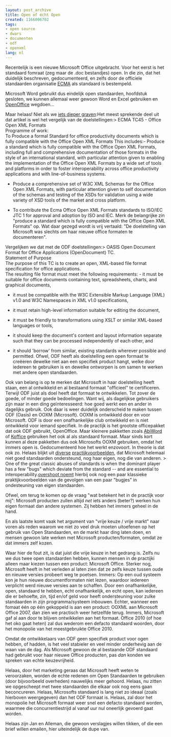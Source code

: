 ```yaml
---
layout: post_archive
title: Open of écht Open
created: 1166006702
tags:
- open source
- dwars
- documenten
- odf
- openxml
lang: nl
---
```

Recentelijk is een nieuwe Microsoft Office uitgebracht. Voor het eerst is het standaard fomraat (zeg maar de .doc bestandjes) open. In die zin, dat het duidelijk beschreven, gedocumenteerd, en zelfs door de officiele standaarden organisatie [ECMA](http://www.ecma-international.org/memento/index.html) als standaard is bestempeld.

Microsoft Word gebruikt dus eindelijk open standaarden, hoofdstuk gesloten, we kunnen allemaal weer gewoon Word en Excel gebruiken en [OpenOffice](http://nl.openoffice.org/) wegdoen...

Maar helaas! Niet als we [iets dieper graven](http://www.groklaw.net/article.php?story=20061212025314700):<!--break-->Het meest sprekende deel uit dat artikel is wel het vergelijk van de doelstellingen:>     ECMA TC45 - Office Open XML Formats<br />    Programme of work:<br />    To Produce a formal Standard for office productivity documents which is fully compatible with the Office Open XML Formats This includes:-   Produce a standard which is fully compatible with the Office Open XML Formats, including full and comprehensive documentation of those formats in the style of an international standard, with particular attention given to enabling the implementation of the Office Open XML Formats by a wide set of tools and platforms in order to foster interoperability across office productivity applications and with line-of-business systems.  


*  Produce a comprehensive set of W3C XML Schemas for the Office Open XML Formats, with particular attention given to self documentation of the schemas and testing of the XSDs for validation using a wide variety of XSD tools of the market and cross platform.  


*  To contribute the Ecma Office Open XML Formats standards to ISO/IEC JTC 1 for approval and adoption by ISO and IEC.
Merk de belangrijke zin "produce a standard which is fully compatible with the Office Open XML Formats" op. Wat daar gezegd wordt is vrij vertaald: "De doelstelling van Microsoft was slechts om haar nieuwe office formaten te documenteren".

Vergelijken we dat met de ODF doelstellingen:>     OASIS Open Document Format for Office Applications (OpenDocument) TC. <br />Statement of Purpose<br />    The purpose of this TC is to create an open, XML-based file format specification for office applications.<br />    The resulting file format must meet the following requirements:  -  it must be suitable for office documents containing text, spreadsheets, charts, and graphical documents,  


*  it must be compatible with the W3C Extensible Markup Language (XML) v1.0 and W3C Namespaces in XML v1.0 specifications,  


*  it must retain high-level information suitable for editing the document,  


*  it must be friendly to transformations using XSLT or similar XML-based languages or tools,  


*  it should keep the document's content and layout information separate such that they can be processed independently of each other, and  


*  it should 'borrow' from similar, existing standards wherever possible and permitted.
Ofwel, ODF heeft als doelstelling een open formaat te creëeren dewelke niet aan een specifiek product hangt, welke door iedereen te gebruiken is en dewelke ontworpen is om samen te werken met andere open standaarden.

Ook van belang is op te merken dat Microsoft in haar doelstelling heeft staan, een al ontwikkeld en al bestaand formaat "officieel" te certificeren. Terwijl ODF juist als doel heeft dat formaat te ontwikkelen. Tot zover de goede, of minder goede bedoelingen. Want wij, als dagelijkse gebruikers zijn maar in een ding geïnteresseerd: hoe goed werkt een en ander in dagelijks gebruik. Ook daar is weer duidelijk onderscheid te maken tussen ODF (Oasis) en OOXM (Microsoft). OOXM is ontwikkeld door en voor Microsoft. ODF is door een onafhankelijke club ontwikkeld en is niet ontwikkeld voor iemand specifiek. In de practijk is het grootste officepakket dat ook ODF gebruikt, OpenOffice. Maar kleinere pakketten zoals [AbiWord](http://www.abisource.com/) of [Koffice](http://www.koffice.org/) gebruiken het ook al als standaard formaat. Maar sinds kort kunnen al deze pakketten dus ook Microsofts OOXM gebruiken, omdat het immers open is. Gedocumenteerd hoe het werkt enzovoort. In theorie is dat ook zo. Helaas blijkt uit [diverse](http://news.com.com/2100-1032-5088642.html) [practijkvoorbeelden](http://www.networkworld.com/news/2000/0511kerberos.html), dat Microsoft helemaal niet goed standaarden ondersteund, nog haar eigen, nog die van anderen. > One of the great classic abuses of standards is when the dominant player has a few "bugs" which deviate from the standard -- and are essential to interoperability.[overshoot noemt](http://www.groklaw.net/comment.php?mode=display&sid=20061208135621706&title=You%20missed%20one%2C%20PJ&type=article&order=&hideanonymous=0&pid=0#c515185) hierbij ook nog een paar klassieke praktijkvoorbeelden van de gevolgen van een paar "bugjes" in ondesteuning van eigen standaarden.

Ofwel, om terug te komen op de vraag "wat betekent het in de practijk voor mij": Microsoft producten zullen altijd _net_ iets anders (beter?) werken hun eigen formaat dan andere systemen. Zij hebben het immers geheel in de hand.

En als laatste komt vaak het argument van "vrije keuze / vrije markt" naar voren als reden waarom we niet zo veel druk moeten uitoefenen op het gebruik van Open Standaarden, en de markt haar ding laten doen, en mensen gewoon late werken met Microsoft producten/formaten, omdat ze dat immers zelf kozen.

Waar hier de fout zit, is dat juist die vrije keuze in het gedrang is. Zelfs nu we dus twee open standaarden hebben, kunnen mensen in de practijki alleen maar kiezen tussen een product: Microsoft Office. Sterker nog, Microsoft heeft in het verleden al laten zien dat ze zelfs keuze tussen oude en nieuwe versies probeert weg te poetsen. Immers: Op een oud systeem kon je hun nieuwe documentformaten niet lezen, waardoor iedereen verplicht werd nieuwe versies aan te schaffen. Door een onafhankelijke, open, standaard te hebben, echt onafhankelijk, en echt open, kan iedereen die er behoefte, zin, tijd en/of geld voor heeft ondersteuning voor zulke standaarden in zijn programma/systeem inbouwen. Echter, wanneer een fomaat één op één gekoppeld is aan een product: OOXML aan Microsoft Office 2007, dan zien we practisch weer hetzelfde terug. Immers, Microsoft gaf al aan door te blijven ontwikkelen aan het formaat. Office 2010 (of hoe het oko gaat heten) zal dus wederom een defacto standaard woorden, door het monopolie van het meestgebruikte Office 2010.

Omdat de ontwikkelaars van ODF geen specifiek product voor ogen hebben, of hadden, is het veel stabieler en veel minder onderhevig aan de waan van de dag. Als Microsoft gewoon de al bestaande ODF standaard had gebruikt voor haar nieuwe Office producten, pas _dan_ konden we spreken van echte keuzevrijheid.

Helaas, door het marketing geraas dat Microsoft heeft weten te veroorzaken, worden de echte redenen om Open Standaarden te gebruiken (door bijvoorbeeld overheden) nauwelijks meer gehoord. Helaas, nu zitten we opgescheept met twee standaarden die elkaar ook nog eens gaan beconcureren. Helaas, Microsofts standaard is lang niet zo ideaal (zoals hierboven weergegeven) dan het ODF formaat is. Helaas, zal door het monopolie het Microsoft formaat weer snel een defacto standaard worden, waarmee die concurrentiestrijd al vanaf uur nul oneerlijk gevoerd gaat worden.

Helaas zijn Jan en Alleman, die gewoon verslagjes willen tikken, of die een brief willen emailen, hier uiteindelijk de dupe van. 

